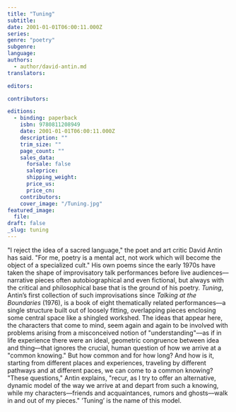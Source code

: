 ```yaml
---
title: "Tuning"
subtitle:
date: 2001-01-01T06:00:11.000Z
series:
genre: "poetry"
subgenre:
language:
authors:
  - author/david-antin.md
translators:

editors:

contributors:

editions:
  - binding: paperback
    isbn: 9780811208949
    date: 2001-01-01T06:00:11.000Z
    description: ""
    trim_size: ""
    page_count: ""
    sales_data:
      forsale: false
      saleprice:
      shipping_weight:
      price_us:
      price_cn:
    contributors:
    cover_image: "/Tuning.jpg"
featured_image:
  file:
draft: false
_slug: tuning
---
```


"I reject the idea of a sacred language," the poet and art critic David Antin has said. "For me, poetry is a mental act, not work which will become the object of a specialized cult." His own poems since the early 1970s have taken the shape of improvisatory talk performances before live audiences––narrative pieces often autobiographical and even fictional, but always with the critical and philosophical base that is the ground of his poetry. _Tuning_, Antin’s first collection of such improvisations since _Talking at the Boundaries_ (1976), is a book of eight thematically related performances––a single structure built out of loosely fitting, overlapping pieces enclosing some central space like a shingled workshed. The ideas that appear here, the characters that come to mind, seem again and again to be involved with problems arising from a misconceived notion of "understanding"––as if in life experience there were an ideal, geometric congruence between idea and thing––that ignores the crucial, human question of how we arrive at a "common knowing." But how common and for how long? And how is it, starting from different places and experiences, traveling by different pathways and at different paces, we can come to a common knowing? "These questions," Antin explains, "recur, as I try to offer an alternative, dynamic model of the way we arrive at and depart from such a knowing, while my characters––friends and acquaintances, rumors and ghosts––walk in and out of my pieces." ’Tuning’ is the name of this model.

